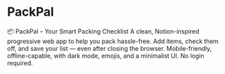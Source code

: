 # PackPal
📦 PackPal – Your Smart Packing Checklist A clean, Notion-inspired progressive web app to help you pack hassle-free. Add items, check them off, and save your list — even after closing the browser. Mobile-friendly, offline-capable, with dark mode, emojis, and a minimalist UI. No login required.

